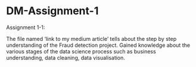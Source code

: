 # DM-Assignment-1
Assignment 1-1:

The file named ‘link to my medium article’ tells about the step by step understanding of the Fraud detection project. 
Gained knowledge about the various stages of the data science process such as business understanding, data cleaning, data visualisation.
